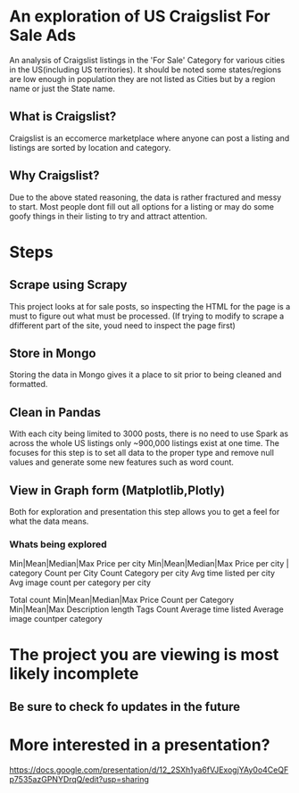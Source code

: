# An exploration of US Craigslist For Sale Ads
An analysis of Craigslist listings in the 'For Sale' Category for various cities in the US(including US territories).  It should be noted some states/regions are low enough in population they are not listed as Cities but by a region name or just the State name.

## What is Craigslist?
Craigslist is an eccomerce marketplace where anyone can post a listing and listings are sorted by location and category.

## Why Craigslist?
Due to the above stated reasoning, the data is rather fractured and messy to start. Most people dont fill out all options for a listing or may do some goofy things in their listing to try and attract attention.

# Steps
## Scrape using Scrapy
This project looks at for sale posts, so inspecting the HTML for the page is a must to figure out what must be processed.
(If trying to modify to scrape a dfifferent part of the site, youd need to inspect the page first)
## Store in Mongo
Storing the data in Mongo gives it a place to sit prior to being cleaned and formatted.
## Clean in Pandas
With each city being limited to 3000 posts, there is no need to use Spark as across the whole US listings only ~900,000 listings exist at one time.
The focuses for this step is to set all data to the proper type and remove null values and generate some new features such as word count.
## View in Graph form (Matplotlib,Plotly)
Both for exploration and presentation this step allows you to get a feel for what the data means.

### Whats being explored
Min|Mean|Median|Max Price per city
Min|Mean|Median|Max Price per city | category
Count per City
Count Category per city
Avg time listed per city
Avg image count per category per city

Total count
Min|Mean|Median|Max Price
Count per Category
Min|Mean|Max Description length
Tags Count
Average time listed
Average image countper category

# The project you are viewing is most likely incomplete
## Be sure to check fo updates in the future



# More interested in a presentation?
https://docs.google.com/presentation/d/12_2SXh1ya6fVJExogjYAy0o4CeQFp7535azGPNYDrqQ/edit?usp=sharing